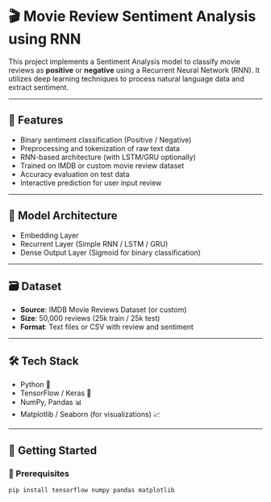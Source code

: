 # 🎬 Movie Review Sentiment Analysis using RNN

This project implements a Sentiment Analysis model to classify movie reviews as **positive** or **negative** using a Recurrent Neural Network (RNN). It utilizes deep learning techniques to process natural language data and extract sentiment.

---

## 📌 Features

- Binary sentiment classification (Positive / Negative)
- Preprocessing and tokenization of raw text data
- RNN-based architecture (with LSTM/GRU optionally)
- Trained on IMDB or custom movie review dataset
- Accuracy evaluation on test data
- Interactive prediction for user input review

---

## 🧠 Model Architecture

- Embedding Layer
- Recurrent Layer (Simple RNN / LSTM / GRU)
- Dense Output Layer (Sigmoid for binary classification)

---

## 🗃️ Dataset

- **Source**: IMDB Movie Reviews Dataset (or custom)
- **Size**: 50,000 reviews (25k train / 25k test)
- **Format**: Text files or CSV with review and sentiment

---

## 🛠️ Tech Stack

- Python 🐍
- TensorFlow / Keras 🧠
- NumPy, Pandas 📊
- Matplotlib / Seaborn (for visualizations) 📈

---

## 🚀 Getting Started

### 🔧 Prerequisites

```bash
pip install tensorflow numpy pandas matplotlib
